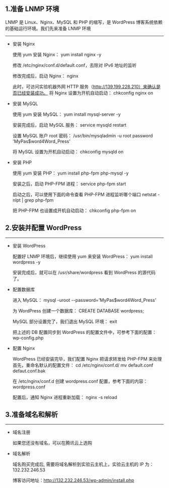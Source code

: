 ## 1.准备 LNMP 环境
LNMP 是 Linux、Nginx、MySQL 和 PHP 的缩写，是 WordPress 博客系统依赖的基础运行环境。我们先来准备 LNMP 环境

---

* 安装 Nginx

    使用 yum 安装 Nginx：
    yum install nginx -y

    修改 /etc/nginx/conf.d/default.conf，去除对 IPv6 地址的监听

    修改完成后，启动 Nginx：
    nginx

    此时，可访问实验机器外网 HTTP 服务（http://139.199.228.210）来确认是否已经安装成功。
    将 Nginx 设置为开机自动启动：
    chkconfig nginx on

* 安装 MySQL

    使用 yum 安装 MySQL：
    yum install mysql-server -y

    安装完成后，启动 MySQL 服务：
    service mysqld restart

    设置 MySQL 账户 root 密码：
    /usr/bin/mysqladmin -u root password 'MyPas$word4Word_Press'

    将 MySQL 设置为开机自动启动：
    chkconfig mysqld on

* 安装 PHP

    使用 yum 安装 PHP：
    yum install php-fpm php-mysql -y

    安装之后，启动 PHP-FPM 进程：
    service php-fpm start

    启动之后，可以使用下面的命令查看 PHP-FPM 进程监听哪个端口 
    netstat -nlpt | grep php-fpm

    把 PHP-FPM 也设置成开机自动启动：
    chkconfig php-fpm on


## 2.安装并配置 WordPress
---
* 安装 WordPress

    配置好 LNMP 环境后，继续使用 yum 来安装 WordPress：
    yum install wordpress -y

    安装完成后，就可以在 /usr/share/wordpress 看到 WordPress 的源代码了。

* 配置数据库

    进入 MySQL：
    mysql -uroot --password='MyPas$word4Word_Press'

    为 WordPress 创建一个数据库：
    CREATE DATABASE wordpress;

    MySQL 部分设置完了，我们退出 MySQL 环境：
    exit

    把上述的 DB 配置同步到 WordPress 的配置文件中，可参考下面的配置：
    wp-config.php

* 配置 Nginx

    WordPress 已经安装完毕，我们配置 Nginx 把请求转发给 PHP-FPM 来处理
    首先，重命名默认的配置文件：
    cd /etc/nginx/conf.d/
    mv default.conf defaut.conf.bak

    在 /etc/nginx/conf.d 创建 wordpress.conf 配置，参考下面的内容：
    wordpress.conf

    配置后，通知 Nginx 进程重新加载：
    nginx -s reload

## 3.准备域名和解析
---
* 域名注册

    如果您还没有域名，可以在腾讯云上选购

* 域名解析

    域名购买完成后, 需要将域名解析到实验云主机上，实验云主机的 IP 为：
    132.232.246.53

    博客访问地址：http://132.232.246.53/wp-admin/install.php
